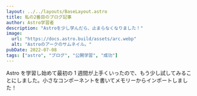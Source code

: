 ```yaml
---
layout: ../../layouts/BaseLayout.astro
title: 私の2番目のブログ記事
author: Astro学習者
description: "Astroを少し学んだら、止まらなくなりました！"
image:
  url: "https://docs.astro.build/assets/arc.webp"
  alt: "Astroのアークのサムネイル。"
pubDate: 2022-07-08
tags: ["astro", "ブログ", "公開学習", "成功"]
---
```


Astro を学習し始めて最初の 1 週間が上手くいったので、もう少し試してみることにしました。小さなコンポーネントを書いてメモリーからインポートしました！

